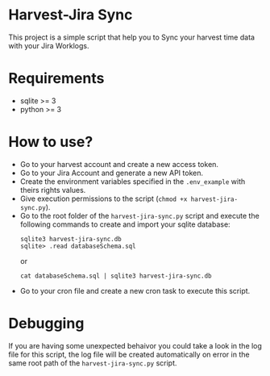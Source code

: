 # Harvest-Jira Sync

This project is a simple script that help you to Sync your harvest time data with your Jira Worklogs.

# Requirements
- sqlite >= 3
- python >= 3

# How to use?
- Go to your harvest account and create a new access token.
- Go to your Jira Account and generate a new API token.
- Create the environment variables specified in the `.env_example` with theirs rights values.
- Give execution permissions to the script (`chmod +x harvest-jira-sync.py`).
- Go to the root folder of the `harvest-jira-sync.py` script and execute the following commands to create and import your sqlite database:
   ```
   sqlite3 harvest-jira-sync.db
   sqlite> .read databaseSchema.sql
   ```
   or
   ```
  cat databaseSchema.sql | sqlite3 harvest-jira-sync.db
  ```
- Go to your cron file and create a new cron task to execute this script.

# Debugging

If you are having some unexpected behaivor you could take a look in the log file for this script, the log file will be created automatically on error in the same root path of the `harvest-jira-sync.py` script.
